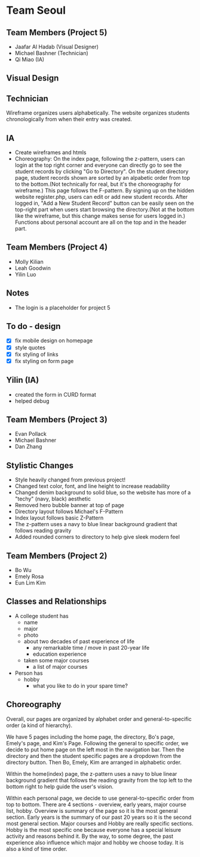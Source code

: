 
# Team Seoul

## Team Members (Project 5)
- Jaafar Al Hadab (Visual Designer)
- Michael Bashner (Technician)
- Qi Miao (IA)

## Visual Design

## Technician
Wireframe organizes users alphabetically. The website organizes students chronologically from when their entry was created.

## IA
- Create wireframes and htmls
- Choreography: On the index page, following the z-pattern, users can login at the top right corner and everyone can directly go to see the student records by clicking "Go to Directory". On the student directory page, student records shown are sorted by an alpabetic order from top to the bottom.(Not technically for real, but it's the choreography for wireframe.) This page follows the F-pattern. By signing up on the hidden website register.php, users can edit or add new student records. After logged in, "Add a New Student Record" button can be easily seen on the top-right part when users start browsing the directory.(Not at the bottom like the wireframe, but this change makes sense for users logged in.) Functions about personal account are all on the top and in the header part. 

## Team Members (Project 4)
- Molly Kilian
- Leah Goodwin
- Yilin Luo

## Notes
- The login is a placeholder for project 5

## To do - design
- [x] fix mobile design on homepage
- [x] style quotes
- [x] fix styling of links
- [x] fix styling on form page

## Yilin (IA)

- created the form in CURD format
- helped debug

## Team Members (Project 3)
- Evan Pollack
- Michael Bashner
- Dan Zhang

## Stylistic Changes
- Style heavily changed from previous project!
- Changed text color, font, and line height to increase readability
- Changed denim background to solid blue, so the website has more of a "techy" (navy, black) aesthetic
- Removed hero bubble banner at top of page
- Directory layout follows Michael's F-Pattern
- Index layout follows basic Z-Pattern
- The z-pattern uses a navy to blue linear background gradient that follows reading gravity
- Added rounded corners to directory to help give sleek modern feel

## Team Members (Project 2)
- Bo Wu
- Emely Rosa
- Eun Lim Kim


## Classes and Relationships
- A college student has 
	- name 
	- major 
	- photo 
	- about two decades of past experience of life
		- any remarkable time / move in past 20-year life
		- education experience
	- taken some major courses
		- a list of major courses
- Person has 
	- hobby
		- what you like to do in your spare time? 

## Choreography
Overall, our pages are organized by alphabet order and general-to-specific order (a kind of hierarchy).

We have 5 pages including the home page, the directory, Bo's page, Emely's page, and Kim's Page. Following the general to specific order, we decide to put home page on the left most in the navigation bar. Then the directory and then the student specific pages are a dropdown from the directory button. Then Bo, Emely, Kim are arranged in alphabetic order.  

Within the home(index) page, the z-pattern uses a navy to blue linear background gradient that follows the reading gravity from the top left to the bottom right to help guide the user's vision.

Within each personal page, we decide to use general-to-specific order from top to bottom. There are 4 sections - overview, early years, major course list, hobby. Overview is summary of the page so it is the most general section. Early years is the summary of our past 20 years so it is the second most general section. Major courses and Hobby are really specific sections. Hobby is the most specific one because everyone has a special leisure activity and reasons behind it. By the way, to some degree, the past experience also influence which major and hobby we choose today. It is also a kind of time order.
